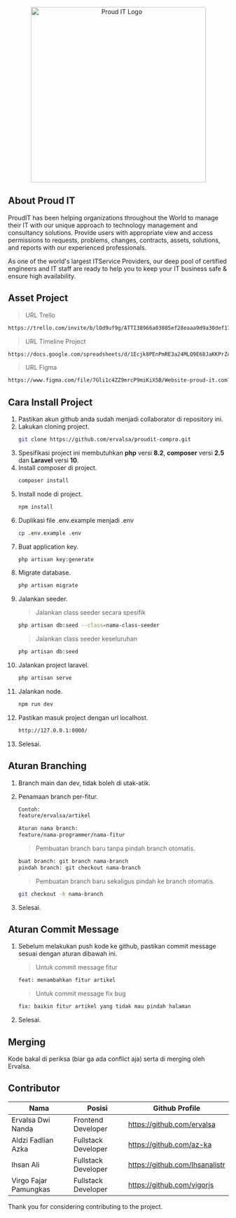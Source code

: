 <p align="center"><a href="https://proud-it.com/" target="_blank"><img src="https://training.proud-it.com/images/partners/goexpert-logo.png" width="400" alt="Proud IT Logo"></a></p>

## About Proud IT

ProudIT has been helping organizations throughout the World to manage their IT with our unique approach to technology management and consultancy solutions. Provide users with appropriate view and access permissions to requests, problems, changes, contracts, assets, solutions, and reports with our experienced professionals.

As one of the world's largest ITService Providers, our deep pool of certified engineers and IT staff are ready to help you to keep your IT business safe & ensure high availability.

## Asset Project

> URL Trello

```sh
https://trello.com/invite/b/lOd9uf9g/ATTI38966a03805ef28eaaa9d9a30def1796AC503841/intership-proudit-2023
```
> URL Timeline Project
```sh
https://docs.google.com/spreadsheets/d/1Ecjk8PEnPmRE3a24MLQ9E68JaKKPrZci6G5VuJCPSqo/edit?usp=sharing
```
> URL Figma
```sh
https://www.figma.com/file/7Gli1c4ZZ9mrcP9miKiX5B/Website-proud-it.com?type=design&node-id=0%3A1&mode=design&t=rV4cfsgsK4lWMEig-1
```

## Cara Install Project

1. Pastikan akun github anda sudah menjadi collaborator di repository ini.
2. Lakukan cloning project.
    ```sh
    git clone https://github.com/ervalsa/proudit-compro.git
    ```
3. Spesifikasi project ini membutuhkan **php** versi **8.2**, **composer** versi **2.5** dan **Laravel** versi **10**.
4. Install composer di project.
    ```sh
    composer install
    ```
5. Install node di project.
    ```sh
    npm install
    ```
6. Duplikasi file .env.example menjadi .env
    ```sh
    cp .env.example .env
    ```
7. Buat application key.
    ```sh
    php artisan key:generate
    ```
8. Migrate database.
    ```sh
    php artisan migrate
    ```
9. Jalankan seeder.
    > Jalankan class seeder secara spesifik
    ```sh
    php artisan db:seed --class=nama-class-seeder
    ```
    > Jalankan class seeder keseluruhan
    ```sh
    php artisan db:seed
    ```
10. Jalankan project laravel.
    ```sh
    php artisan serve
    ```
11. Jalankan node.
    ```sh
    npm run dev
    ```
12. Pastikan masuk project dengan url localhost.
    ```sh
    http://127.0.0.1:8000/
    ```
13. Selesai.

## Aturan Branching

1. Branch main dan dev, tidak boleh di utak-atik.
2. Penamaan branch per-fitur.

    ```sh
    Contoh:
    feature/ervalsa/artikel

    Aturan nama branch:
    feature/nama-programmer/nama-fitur
    ```

    > Pembuatan branch baru tanpa pindah branch otomatis.

    ```sh
    buat branch: git branch nama-branch
    pindah branch: git checkout nama-branch
    ```

    > Pembuatan branch baru sekaligus pindah ke branch otomatis.

    ```sh
    git checkout -b nama-branch
    ```

3. Selesai.

## Aturan Commit Message

1. Sebelum melakukan push kode ke github, pastikan commit message sesuai dengan aturan dibawah ini.

    > Untuk commit message fitur

    ```sh
    feat: menambahkan fitur artikel
    ```

    > Untuk commit message fix bug

    ```sh
    fix: baikin fitur artikel yang tidak mau pindah halaman
    ```

2. Selesai.

## Merging

Kode bakal di periksa (biar ga ada conflict aja) serta di merging oleh Ervalsa.

## Contributor

| Nama                  | Posisi              | Github Profile                 |
| --------------------- | ------------------- | ------------------------------ |
| Ervalsa Dwi Nanda     | Frontend Developer  | https://github.com/ervalsa     |
| Aldzi Fadlian Azka    | Fullstack Developer | https://github.com/az-ka       |
| Ihsan Ali             | Fullstack Developer | https://github.com/Ihsanalistr |
| Virgo Fajar Pamungkas | Fullstack Developer | https://github.com/vigorjs     |

Thank you for considering contributing to the project.
